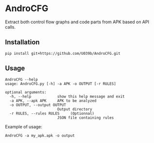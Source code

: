 # AndroCFG
Extract both control flow graphs and code parts from APK based on API calls. 

## Installation
```
pip install git+https://github.com/U039b/AndroCFG.git
```

## Usage
```
AndroCFG --help                                                                                           
usage: AndroCFG.py [-h] -a APK -o OUTPUT [-r RULES]

optional arguments:
  -h, --help            show this help message and exit
  -a APK, --apk APK     APK to be analyzed
  -o OUTPUT, --output OUTPUT
                        Output directory
  -r RULES, --rules RULES     (Optionnal)
                        JSON file containing rules
```
Example of usage:
``` 
AndroCFG -a my_apk.apk -o output
```
